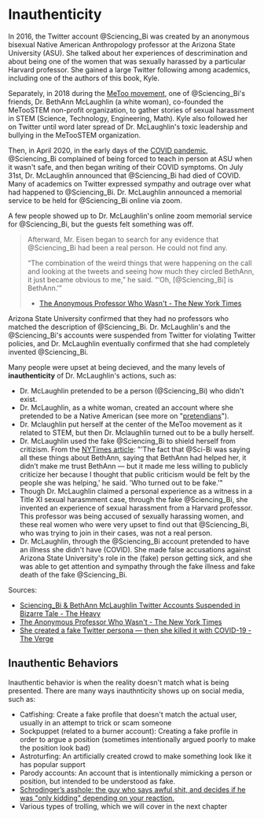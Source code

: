 # Inauthenticity

In 2016, the Twitter account @Sciencing_Bi was created by an anonymous bisexual Native American Anthropology professor at the Arizona State University (ASU). She talked about her experiences of descrimination and about being one of the women that was sexually harassed by a particular Harvard professor. She gained a large Twitter following among academics, including one of the authors of this book, Kyle.

Separately, in 2018 during the [MeToo movement](https://en.wikipedia.org/wiki/MeToo_movement), one of @Sciencing_Bi's friends, Dr. BethAnn McLaughlin (a white woman), co-founded the MeTooSTEM non-profit organization, to gather stories of sexual harassment in STEM (Science, Technology, Engineering, Math). Kyle also followed her on Twitter until word later spread of Dr. McLaughlin's toxic leadership and bullying in the MeTooSTEM organization.

Then, in April 2020, in the early days of the [COVID pandemic](https://en.wikipedia.org/wiki/COVID-19_pandemic), @Sciencing_Bi complained of being forced to teach in person at ASU when it wasn't safe, and then began writing of their COVID symptoms. On July 31st, Dr. McLaughlin announced that @Sciencing_Bi had died of COVID. Many of academics on Twitter expressed sympathy and outrage over what had happened to @Sciencing_Bi. Dr. McLaughlin announced a memorial service to be held for @Sciencing_Bi online via zoom.

A few people showed up to Dr. McLaughlin's online zoom memorial service for @Sciencing_Bi, but the guests felt something was off.

> Afterward, Mr. Eisen began to search for any evidence that @Sciencing_Bi had been a real person. He could not find any.
>
>“The combination of the weird things that were happening on the call and looking at the tweets and seeing how much they circled BethAnn, it just became obvious to me,” he said. “‘Oh, [@Sciencing_Bi] is BethAnn.’”
>
> - [The Anonymous Professor Who Wasn't - The New York Times](https://www.nytimes.com/2020/08/04/style/college-coronavirus-hoax.html)


Arizona State University confirmed that they had no professors who matched the description of @Sciencing_Bi. Dr. McLaughlin's and the @Sciencing_Bi's accounts were suspended from Twitter for violating Twitter policies, and Dr. McLaughlin eventually confirmed that she had completely invented @Sciencing_Bi.

Many people were upset at being decieved, and the many levels of __inauthenticity__ of Dr. McLaughlin's actions, such as:
- Dr. McLaughlin pretended to be a person (@Sciencing_Bi) who didn't exist.
- Dr. McLaughlin, as a white woman, created an account where she pretended to be a Native American (see more on "[pretendians](https://en.wikipedia.org/wiki/Pretendian)").
- Dr. Mclaughlin put herself at the center of the MeToo movement as it related to STEM, but then Dr. Mclaughlin turned out to be a bully herself.
- Dr. McLaughlin used the fake @Sciencing_Bi to shield herself from critizism. From the [NYTimes article](https://www.nytimes.com/2020/08/04/style/college-coronavirus-hoax.html): "'The fact that @Sci-Bi was saying all these things about BethAnn, saying that BethAnn had helped her, it didn’t make me trust BethAnn — but it made me less willing to publicly criticize her because I thought that public criticism would be felt by the people she was helping,' he said. 'Who turned out to be fake.'"
- Though Dr. McLaughlin claimed a personal experience as a witness in a Title XI sexual harasmment case, through the fake @Sciencing_Bi, she invented an experience of sexual harassment from a Harvard professor. This professor was being accused of sexually harassing women, and these real women who were very upset to find out that @Sciencing_Bi, who was trying to join in their cases, was not a real person.
- Dr. McLaughlin, through the @Sciencing_Bi account pretended to have an illness she didn't have (COVID). She made false accusations against Arizona State University's role in the (fake) person getting sick, and she was able to get attention and sympathy through the fake illness and fake death of the fake @Sciencing_Bi.

Sources:
- [Sciencing_Bi & BethAnn McLaughlin Twitter Accounts Suspended in Bizarre Tale - The Heavy](https://heavy.com/news/2020/08/sciencing_bi-bethann-mclaughlin-asu/)
- [The Anonymous Professor Who Wasn't - The New York Times](https://www.nytimes.com/2020/08/04/style/college-coronavirus-hoax.html)
- [She created a fake Twitter persona — then she killed it with COVID-19 - The Verge](https://www.theverge.com/21419820/fake-twitter-persona-covid-death-munchausen-metoostem-co-founder) 

## Inauthentic Behaviors

Inauthentic behavior is when the reality doesn't match what is being presented. There are many ways inauthnticity shows up on social media, such as:

  - Catfishing: Create a fake profile that doesn't match the actual user, usually in an attempt to trick or scam someone
  - Sockpuppet (related to a burner account): Creating a fake profile in order to argue a position (sometimes intentionally argued poorly to make the position look bad)
  - Astroturfing: An artificially created crowd to make something look like it has popular support
  - Parody accounts: An account that is intentionally mimicking a person or position, but intended to be understood as fake.
  - [Schrodinger’s asshole: the guy who says awful shit, and decides if he was "only kidding" depending on your reaction.](https://twitter.com/iron_spike/status/764154457340973056?lang=en)
  - Various types of trolling, which we will cover in the next chapter
